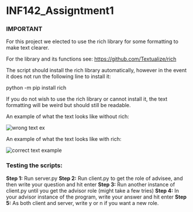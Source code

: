 # INF142_Assigntment1

### IMPORTANT
For this project we elected to use the rich library for some formatting to make text clearer.

For the library and its functions see: https://github.com/Textualize/rich

The script should install the rich library automatically, however in the event it does not run the following line to install it:

python -m pip install rich

If you do not wish to use the rich library or cannot install it, the text formatting will be weird but should still be readable.

An example of what the text looks like without rich:

![wrong text ex](https://user-images.githubusercontent.com/78080565/222165433-fb064895-228f-4d38-9839-b30fdf370768.PNG)

An example of what the text looks like with rich:

![correct text example](https://user-images.githubusercontent.com/78080565/222166299-589b95e8-63d1-4130-9ca6-15194f66e018.png)


### Testing the scripts:
**Step 1:** Run server.py
**Step 2:** Run client.py to get the role of advisee, and then write your question and hit enter
**Step 3:** Run another instance of client.py until you get the advisor role (might take a few tries)
**Step 4:** In your advisor instance of the program, write your answer and hit enter
**Step 5:** As both client and server, write y or n if you want a new role.
